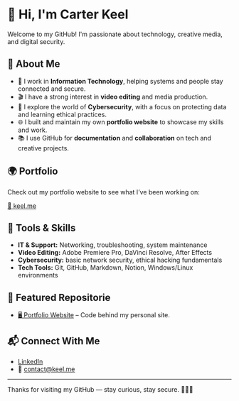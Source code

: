 # 👋 Hi, I'm Carter Keel

Welcome to my GitHub! I'm passionate about technology, creative media, and digital security.

## 🧠 About Me

- 💼 I work in **Information Technology**, helping systems and people stay connected and secure.
- 🎬 I have a strong interest in **video editing** and media production.
- 🔐 I explore the world of **Cybersecurity**, with a focus on protecting data and learning ethical practices.
- 🌐 I built and maintain my own **portfolio website** to showcase my skills and work.
- 📚 I use GitHub for **documentation** and **collaboration** on tech and creative projects.

## 🌍 Portfolio

Check out my portfolio website to see what I’ve been working on:

[🔗 keel.me](https://keel.me/)

## 🧰 Tools & Skills

- **IT & Support:** Networking, troubleshooting, system maintenance
- **Video Editing:** Adobe Premiere Pro, DaVinci Resolve, After Effects
- **Cybersecurity:** basic network security, ethical hacking fundamentals
- **Tech Tools:** Git, GitHub, Markdown, Notion, Windows/Linux environments

## 📁 Featured Repositorie

- [🖥️ Portfolio Website](https://github.com/carterkeel/website) – Code behind my personal site.

## 📬 Connect With Me

- [LinkedIn](https://www.linkedin.com/in/carterkeel)
- 📧 contact@keel.me

---

Thanks for visiting my GitHub — stay curious, stay secure. 🧠🔐🎥

